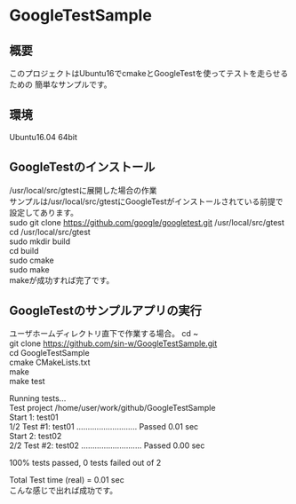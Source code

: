 # GoogleTestSample

## 概要
このプロジェクトはUbuntu16でcmakeとGoogleTestを使ってテストを走らせるための
簡単なサンプルです。


## 環境
Ubuntu16.04 64bit

## GoogleTestのインストール
/usr/local/src/gtestに展開した場合の作業  
サンプルは/usr/local/src/gtestにGoogleTestがインストールされている前提で設定してあります。  
sudo git clone https://github.com/google/googletest.git /usr/local/src/gtest  
cd /usr/local/src/gtest  
sudo mkdir build  
cd build  
sudo cmake  
sudo make  
makeが成功すれば完了です。  

## GoogleTestのサンプルアプリの実行
ユーザホームディレクトリ直下で作業する場合。
cd ~  
git clone https://github.com/sin-w/GoogleTestSample.git  
cd GoogleTestSample  
cmake CMakeLists.txt  
make  
make test  

Running tests...  
Test project /home/user/work/github/GoogleTestSample  
    Start 1: test01  
1/2 Test #1: test01 ...........................   Passed    0.01 sec  
    Start 2: test02  
2/2 Test #2: test02 ...........................   Passed    0.00 sec  

100% tests passed, 0 tests failed out of 2  

Total Test time (real) =   0.01 sec  
こんな感じで出れば成功です。


